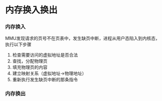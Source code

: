 # 内存换入换出


### 内存换入

MMU发现请求的页号不在页表中，发生缺页中断，进程从用户态陷入到内核态，执行以下步骤

1. 检查需要访问的虚拟地址是否合法
2. 查找，分配物理页
3. 填充物理页的内容
4. 建立映射关系（虚拟地址->物理地址）
5. 重新执行发生缺页中断的那条指令


### 内存换出

